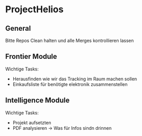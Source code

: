 # ProjectHelios
## General
Bitte Repos Clean halten und alle Merges kontrollieren lassen

## Frontier Module
Wichtige Tasks:
- Herausfinden wie wir das Tracking im Raum machen sollen
- Einkaufsliste für benötigte elektronik zusammenstellen

## Intelligence Module
Wichtige Tasks:
- Projekt aufsetzten
- PDF analysieren -> Was für Infos sindn drinnen
